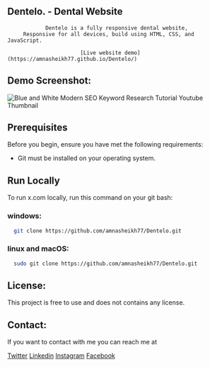 ##                       Dentelo. - Dental Website
                Dentelo is a fully responsive dental website,
         Responsive for all devices, build using HTML, CSS, and JavaScript.

                           [Live website demo](https://amnasheikh77.github.io/Dentelo/)
         
## Demo Screenshot:

![Blue and White Modern SEO Keyword Research Tutorial Youtube Thumbnail](https://github.com/user-attachments/assets/de7bcbc6-0265-4ecc-ae89-ec3f6b9bc9d2)

## Prerequisites

Before you begin, ensure you have met the following requirements:

- Git must be installed on your operating system.




## Run Locally

To run x.com locally, run this command on your git bash:

### windows:
```bash
  git clone https://github.com/amnasheikh77/Dentelo.git
```

### linux and macOS:
```bash
  sudo git clone https://github.com/amnasheikh77/Dentelo.git
```


## License:

This project is free to use and does not contains any license.


## Contact:
If you want to contact with me you can reach me at

[Twitter](https://x.com/aamnasheikh77) 
[Linkedin](https://www.linkedin.com/in/aamna-azam-14551a2b9/) 
[Instagram](https://www.instagram.com/aamna_azam_official/)
[Facebook](https://www.facebook.com/profile.php?id=100074744018458)
